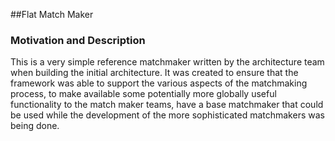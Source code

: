 ##Flat Match Maker

### Motivation and Description
This is a very simple reference matchmaker written by the architecture team when building the initial architecture. It was created to ensure that the framework was able to support the various aspects of the matchmaking process, to make available some potentially more globally useful functionality to the match maker teams, have a base matchmaker that could be used while the development of the more sophisticated matchmakers was being done.

